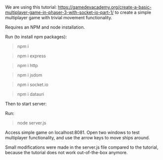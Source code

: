  We are using this tutorial: https://gamedevacademy.org/create-a-basic-multiplayer-game-in-phaser-3-with-socket-io-part-1/  to create a simple multiplayer game with trivial movement functionality.

Requires an NPM and node installation.

Run (to install npm packages):

> npm i

> npm i express

> npm i http

> npm i jsdom

> npm i socket.io

> npm i datauri

Then to start server:

Run:

> node server.js

Access simple game on localhost:8081. Open two windows to test
multiplayer functionality, and use the arrow
keys to move ships around.

Small modifications were made in the server.js file compared to the
tutorial, because the tutorial does not work out-of-the-box anymore.

